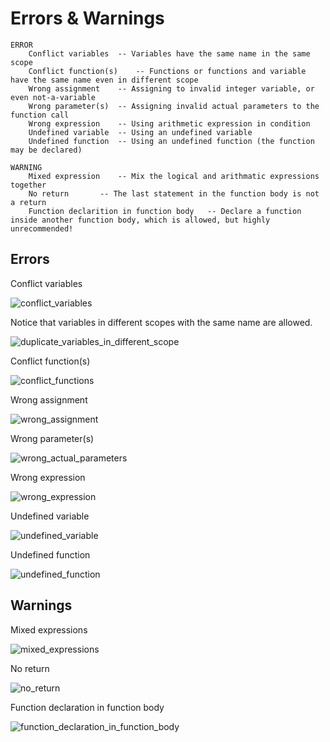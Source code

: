 # Errors & Warnings

```
ERROR
	Conflict variables	-- Variables have the same name in the same scope
	Conflict function(s)	-- Functions or functions and variable have the same name even in different scope
	Wrong assignment	-- Assigning to invalid integer variable, or even not-a-variable
	Wrong parameter(s)	-- Assigning invalid actual parameters to the function call
	Wrong expression	-- Using arithmetic expression in condition
	Undefined variable  -- Using an undefined variable
	Undefined function  -- Using an undefined function (the function may be declared)

WARNING	
	Mixed expression	-- Mix the logical and arithmatic expressions together
	No return		-- The last statement in the function body is not a return
	Function declarition in function body	-- Declare a function inside another function body, which is allowed, but highly unrecommended!
```

## Errors

Conflict variables

![conflict_variables](/errors/conflict_variables.png)

Notice that variables in different scopes with the same name are allowed.

![duplicate_variables_in_different_scope](/errors/duplicate_variables_in_different_scope.png)

Conflict function(s)

![conflict_functions](/errors/conflict_functions.png)

Wrong assignment

![wrong_assignment](/errors/wrong_assignment.png)

Wrong parameter(s)

![wrong_actual_parameters](/errors/wrong_actual_parameters.png)

Wrong expression

![wrong_expression](/errors/wrong_condition.png)

Undefined variable

![undefined_variable](/errors/undefined_variable.png)

Undefined function

![undefined_function](/errors/undefined_function.png)

## Warnings

Mixed expressions

![mixed_expressions](/warnings/mixed_expressions.png)

No return

![no_return](/warnings/no_return.png)

Function declaration in function body

![function_declaration_in_function_body](/warnings/declaration_function_inside_function_body.png)